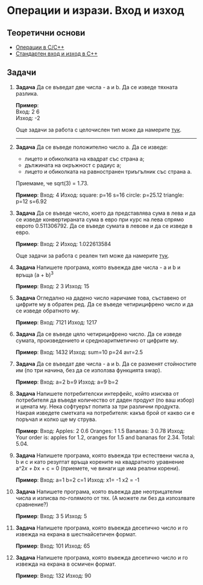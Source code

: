 # Операции и изрази. Вход и изход


## Теоретични основи

 - [Операции в C/C++](https://www.geeksforgeeks.org/operators-c-c/)
 - [Стандартен вход и изход в C++](https://www.tutorialspoint.com/cplusplus/cpp_basic_input_output.htm)

## Задачи

1. **Задача** Да се въведат две числа - а и b. Да се изведе тяхната разлика.

	**Пример**:<br>
	Вход: 2 6<br>
	Изход: -2

	Още задачи за работа с целочислен тип може да намерите [тук](https://programist.alle.bg/zada4i/zada4i-tema2/).

	***
	
2. **Задача**  Да се въведе положително число а. Да се изведе:
   - лицето и обиколката на квадрат със страна а;
   - дължината на окръжност с радиус а;
   - лицето и обиколката на равностранен триъгълник със страна а.
  
    Приемаме, че sqrt(3) = 1.73.
    
    **Пример**:
    Вход: 4
    Изход:
    square: p=16 s=16
    circle: p=25.12
    triangle: p=12 s=6.92

3. **Задача** Да се въведе число, което да представлява сума в лева и да се изведе конвертираната сума в евро при курс на лева спрямо еврото 0.511306792. Да се въведе сумата в левове и да се изведе в евро.

	**Пример**:
	Вход: 2
	Изход: 1.022613584

	Още задачи за работа с реален тип може да намерите [тук](https://programist.alle.bg/zada4i/double/).

4. **Задача** Напишете програма, която въвежда две числа - a и b и връща (a + b)<sup>3</sup>

	**Пример**:
	Вход: 2 3
	Изход: 15

5. **Задача** Огледално на дадено число наричаме това, съставено от цифрите му в обратен ред. Да се въведе четирицифрено число и да се изведе обратното му.

    **Пример**:
    Вход: 7121
    Изход: 1217

6. **Задача** Да се въведе цяло четирицифрено число. Да се изведе сумата, произведението и средноаритметично от цифрите му.

	**Пример**:
	Вход: 1432
	Изход: sum=10 p=24 avr=2.5

7.  **Задача** Да се въведат две числа - а и b. Да се разменят стойностите им (по три начина, без да се използва функцията swap).

	**Пример**:
	Вход:
	a=2
	b=9
	Изход:
	a=9 b=2

8. **Задача** Напишете потребителски интерфейс, който изисква от потребителя да въведе количество от даден продукт (по ваш избор) и цената му. Нека софтуерът попита за три различни продукта. Накрая изведете сметката на потребителя: какъв брой от какво си е поръчал и колко ще му струва.

	**Пример**:
	Вход:
	Apples: 2 0.6
	Oranges: 1 1.5
	Bananas: 3 0.78
	Изход: Your order is: apples for 1.2, oranges for 1.5 and bananas for 2.34. Total: 5.04.

9. **Задача** Напишете програма, която въвежда три естествени числа a, b и c и като резултат връща корените на квадратното уравнение a^2*x + b*x + c = 0 (приемете, че винаги ще има реални корени).
 
	**Пример**:
	Вход: 
	a=1 
	b=2 
	c=1
	Изход:
	x1= -1
	x2 = -1

10. **Задача** Напишете програма, която въвежда две неотрицателни числа и изписва по-голямото от тях. (А можете ли без да изпозлвате сравнение?)
	
	**Пример**:
	Вход: 3 5
	Изход: 5

 11. **Задача** Напишете програма, която въвежда десетично число и го извежда на екрана в шестнайсетичен формат.

	  **Пример**:
	Вход: 101
	Изход: 65
  
 12. **Задача** Напишете програма, която въвежда десетично число и го извежда на екрана в осмичен формат.

	  **Пример**:
	Вход: 132
	Изход: 90
